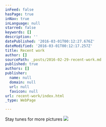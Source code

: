 ```yaml
---
inFeed: false
hasPage: true
inNav: true
inLanguage: null
starred: false
keywords: []
description: ''
datePublished: '2016-03-01T00:12:27.676Z'
dateModified: '2016-03-01T00:12:17.257Z'
title: Recent work
author: []
sourcePath: _posts/2016-02-29-recent-work.md
published: true
authors: []
publisher:
  name: null
  domain: null
  url: null
  favicon: null
url: recent-work/index.html
_type: WebPage

---
```

Stay tunes for more pictures
![](https://the-grid-user-content.s3-us-west-2.amazonaws.com/18cdb812-bf0e-426b-97db-59d82f40eb78.JPG)